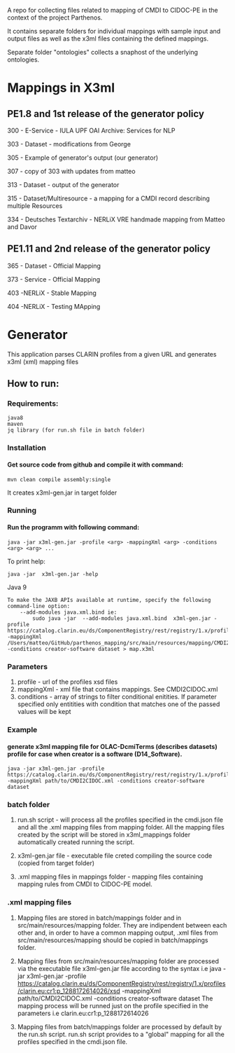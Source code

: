 
A repo for collecting files related to mapping of CMDI to CIDOC-PE in the context of the project Parthenos.

It contains separate folders for individual mappings
with sample input and output files as well as the x3ml files containing the defined mappings.

Separate folder "ontologies" collects a snaphost of the underlying ontologies.

# Mappings in X3ml 

## PE1.8 and 1st release of the generator policy 

300 - E-Service - IULA UPF OAI Archive: Services for NLP

303 - Dataset - modifications from George

305 - Example of generator's output (our generator)

307 - copy of 303 with updates from matteo

313 - Dataset - output of the generator

315 - Dataset/Multiresource - a mapping for a CMDI record describing multiple Resources

334 - Deutsches Textarchiv - NERLiX VRE handmade mapping from Matteo and Davor

## PE1.11 and 2nd release of the generator policy

365 - Dataset - Official Mapping

373 - Service - Official Mapping

403 -NERLiX - Stable Mapping

404 -NERLiX - Testing MApping

# Generator
This application parses CLARIN profiles from a given URL and generates x3ml (xml) mapping files

## How to run:

### Requirements:
	java8
	maven
	jq library (for run.sh file in batch folder)

### Installation
#### Get source code from github and compile it with command:

	mvn clean compile assembly:single
	
It creates x3ml-gen.jar in target folder
	

### Running

#### Run the programm with following command:

	java -jar x3ml-gen.jar -profile <arg> -mappingXml <arg> -conditions <arg> <arg> ...
	
To print help:

	java -jar  x3ml-gen.jar -help

Java 9

	To make the JAXB APIs available at runtime, specify the following command-line option:
        --add-modules java.xml.bind ie:
			sudo java -jar  --add-modules java.xml.bind  x3ml-gen.jar -profile https://catalog.clarin.eu/ds/ComponentRegistry/rest/registry/1.x/profiles/clarin.eu:cr1:p_1271859438164/xsd -mappingXml /Users/matteo/GitHub/parthenos_mapping/src/main/resources/mapping/CMDI2CIDOC.xml -conditions creator-software dataset > map.x3ml


### Parameters

1. profile    - url of the profiles xsd files
2. mappingXml - xml file that contains mappings. See CMDI2CIDOC.xml
3. conditions - array of strings to filter conditional enitities. If parameter specified only entitities with condition that matches one of the passed values will be kept

### Example	

#### generate x3ml mapping file for OLAC-DcmiTerms (describes datasets) profile for case when creator is a software (D14_Software).


	java -jar x3ml-gen.jar -profile https://catalog.clarin.eu/ds/ComponentRegistry/rest/registry/1.x/profiles/clarin.eu:cr1:p_1288172614026/xsd -mappingXml path/to/CMDI2CIDOC.xml -conditions creator-software dataset


### batch folder

1. run.sh script - will process all the profiles specified in the cmdi.json file and all the .xml mapping files from mapping folder. All the mapping files created by the script will be stored in x3ml_mappings folder automatically created running the script.

2. x3ml-gen.jar file - executable file creted compiling the source code (copied from target folder)

3. .xml mapping files in mappings folder - mapping files containing mapping rules from CMDI to CIDOC-PE model.

### .xml mapping files

1. Mapping files are stored in batch/mappings folder and in src/main/resources/mapping folder. They are indipendent between each other and, in order to have a common mapping output, .xml files from src/main/resources/mapping should be copied in batch/mappings folder.

2. Mapping files from src/main/resources/mapping folder are processed via the executable file x3ml-gen.jar file according to the syntax i.e java -jar x3ml-gen.jar -profile https://catalog.clarin.eu/ds/ComponentRegistry/rest/registry/1.x/profiles/clarin.eu:cr1:p_1288172614026/xsd -mappingXml path/to/CMDI2CIDOC.xml -conditions creator-software dataset
The mapping process will be runned just on the profile specified in the parameters i.e clarin.eu:cr1:p_1288172614026

3. Mapping files from batch/mappings folder are processed by default by the run.sh script. run.sh script provides to a "global" mapping for all the profiles specified in the cmdi.json file.
	
	
